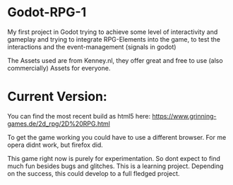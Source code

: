 # Godot-RPG-1
My first project in Godot trying to achieve some level of interactivity and gameplay and trying to integrate RPG-Elements into the game, to test the interactions and the event-management (signals in godot)

The Assets used are from Kenney.nl, they offer great and free to use (also commercially) Assets for everyone.

# Current Version:

You can find the most recent build as html5 here: https://www.grinning-games.de/2d_rpg/2D%20RPG.html

To get the game working you could have to use a different browser. For me opera didnt work, but firefox did.

This game right now is purely for experimentation. So dont expect to find much fun besides bugs and glitches. This is a learning project. Depending on the success, this could develop to a full fledged project.
